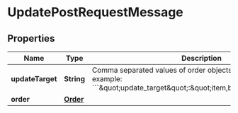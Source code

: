 

# UpdatePostRequestMessage


## Properties

| Name | Type | Description | Notes |
|------------ | ------------- | ------------- | -------------|
|**updateTarget** | **String** | Comma separated values of order objects being updated. For example: &#x60;&#x60;&#x60;\&quot;update_target\&quot;:\&quot;item,billing,fulfillment\&quot;&#x60;&#x60;&#x60; |  |
|**order** | [**Order**](Order.md) |  |  |



